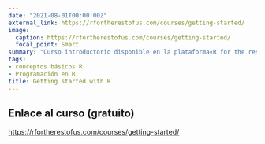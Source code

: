 ```yaml
---
date: "2021-08-01T00:00:00Z"
external_link: https://rfortherestofus.com/courses/getting-started/
image:
  caption: https://rfortherestofus.com/courses/getting-started/
  focal_point: Smart
summary: "Curso introductorio disponible en la plataforma«R for the rest of us» (gratuito , dificultad 2/7)"
tags:
- conceptos básicos R
- Programación en R
title: Getting started with R
---
```


## Enlace al curso (gratuito)

https://rfortherestofus.com/courses/getting-started/